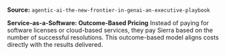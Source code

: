 **Source:** `agentic-ai-the-new-frontier-in-genai-an-executive-playbook`

**Service-as-a-Software: Outcome-Based Pricing**
Instead of paying for software licenses or cloud-based services, they pay Sierra based on the number of successful resolutions. This outcome-based model aligns costs directly with the results delivered.
